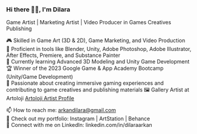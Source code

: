 ### Hi there 👋🏻, I'm Dilara
Game Artist | Marketing Artist | Video Producer in Games Creatives Publishing  

🎮 Skilled in Game Art (3D & 2D), Game Marketing, and Video Production  
🎨 Proficient in tools like Blender, Unity, Adobe Photoshop, Adobe Illustrator, After Effects, Premiere, and Substance Painter  
🌱 Currently learning Advanced 3D Modeling and Unity Game Development  
🏆 Winner of the 2023 Google Game & App Academy Bootcamp (Unity/Game Development)  
🎯 Passionate about creating immersive gaming experiences and contributing to game creatives and publishing materials
🖼️ Gallery Artist at Artoloji [Artoloji Artist Profile](https://www.artoloji.com.tr/sanatcilar/dilara-arkan/)


📫 How to reach me: arkandilara@gmail.com  
📁 Check out my portfolio: Instagram | ArtStation | Behance  
🔗 Connect with me on LinkedIn: linkedin.com/in/dilaraarkan

